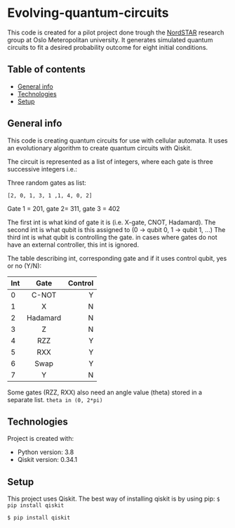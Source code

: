 # Evolving-quantum-circuits

This code is created for a pilot project done trough the [NordSTAR](https://www.oslomet.no/nordstar) research group at Oslo Meteropolitan university. It generates simulated quantum circuits to fit a desired probability outcome for eight initial conditions.

## Table of contents
* [General info](#general-info)
* [Technologies](#technologies)
* [Setup](#setup)

## General info
This code is creating quantum circuits for use with cellular automata. It uses an evolutionary algorithm to create quantum circuits with Qiskit. 

The circuit is represented as a list of integers, where each gate is three successive integers i.e.:

Three random gates as list:

`[2, 0, 1, 3, 1 ,1, 4, 0, 2]`

Gate 1 = 201, gate 2= 311, gate 3 = 402


The first int is what kind of gate it is (i.e. X-gate, CNOT, Hadamard).
The second int is what qubit is this assigned to (0 -> qubit 0, 1 -> qubit 1, ...)
The third int is what qubit is controlling the gate. in cases where gates do not have an
external controller, this int is ignored.

The table describing int, corresponding gate and if it uses control qubit, yes or no (Y/N):

| Int |  Gate   | Control |
| --- |:-------:| -------:|
|  0  | C-NOT   |   Y     |
|  1  | X       |   N     |
|  2  | Hadamard|   N     | 
|  3  | Z       |   N     |
|  4  | RZZ     |   Y     |
|  5  | RXX     |   Y     |
|  6  | Swap    |   Y     |
|  7  | Y       |   N     |
 

Some gates (RZZ, RXX) also need an angle value (theta) stored in a separate list. `theta in (0, 2*pi)`

## Technologies
Project is created with:
* Python version: 3.8 
* Qiskit version: 0.34.1



	
## Setup
This project uses Qiskit. The best way of installing qiskit is by using pip: `$ pip install qiskit`



```bash
$ pip install qiskit
```
